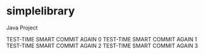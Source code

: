 simplelibrary
=============

Java Project

TEST-TIME SMART COMMIT AGAIN 0
TEST-TIME SMART COMMIT AGAIN 1
TEST-TIME SMART COMMIT AGAIN 2
TEST-TIME SMART COMMIT AGAIN 3